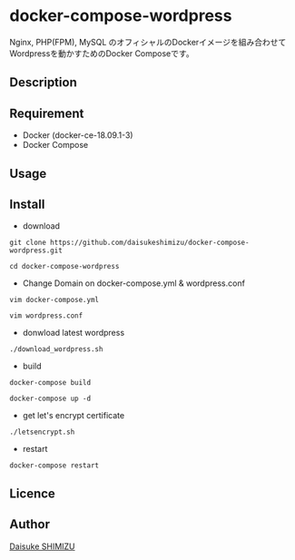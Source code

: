 # docker-compose-wordpress

Nginx, PHP(FPM), MySQL のオフィシャルのDockerイメージを組み合わせてWordpressを動かすためのDocker Composeです。

## Description


## Requirement

* Docker (docker-ce-18.09.1-3)
* Docker Compose

## Usage

## Install

* download

```
git clone https://github.com/daisukeshimizu/docker-compose-wordpress.git

cd docker-compose-wordpress
```

* Change Domain on docker-compose.yml & wordpress.conf

```
vim docker-compose.yml

vim wordpress.conf
```

* donwload latest wordpress

```
./download_wordpress.sh
```

* build

```
docker-compose build
      
docker-compose up -d
```

* get let's encrypt certificate

```
./letsencrypt.sh
```

* restart

```
docker-compose restart
```

## Licence

## Author

[Daisuke SHIMIZU](https://github.com/daisukeshimizu)

